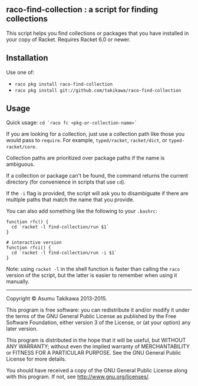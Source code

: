 raco-find-collection : a script for finding collections
-------------------------------------------------------

This script helps you find collections or packages that
you have installed in your copy of Racket.
Requires Racket 6.0 or newer.

Installation
------------

Use one of:

  * `raco pkg install raco-find-collection`
  * `raco pkg install git://github.com/takikawa/raco-find-collection`

Usage
-----

Quick usage: `` cd `raco fc <pkg-or-collection-name>` ``

If you are looking for a collection, just use a collection path like
those you would pass to `require`. For example, `typed/racket`, `racket/dict`, or
`typed-racket/core`.

Collection paths are prioritized over package paths if the name
is ambiguous.

If a collection or package can't be found, the command returns the
current directory (for convenience in scripts that use `cd`).

If the `-i` flag is provided, the script will ask you to disambiguate
if there are multiple paths that match the name that you provide.

You can also add something like the following to your `.bashrc`:

````
function rfc() {
  cd `racket -l find-collection/run $1`
}

# interactive version
function rfci() {
  cd `racket -l find-collection/run -i $1`
}
````

Note: using `racket -l` in the shell function is faster than calling
the `raco` version of the script, but the latter is easier to
remember when using it manually.

---

Copyright © Asumu Takikawa 2013-2015.

This program is free software: you can redistribute it and/or modify
it under the terms of the GNU General Public License as published by
the Free Software Foundation, either version 3 of the License, or
(at your option) any later version.

This program is distributed in the hope that it will be useful,
but WITHOUT ANY WARRANTY; without even the implied warranty of
MERCHANTABILITY or FITNESS FOR A PARTICULAR PURPOSE.  See the
GNU General Public License for more details.

You should have received a copy of the GNU General Public License
along with this program.  If not, see <http://www.gnu.org/licenses/>.
